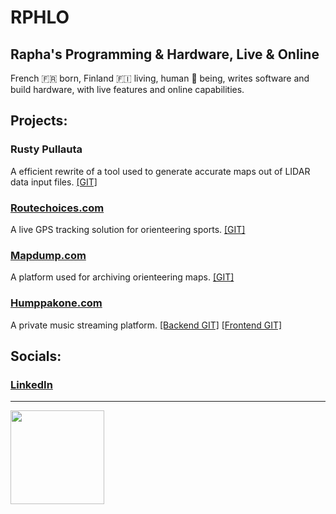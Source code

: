 # RPHLO
## Rapha's Programming & Hardware, Live & Online

French 🇫🇷 born, Finland 🇫🇮 living, human 🧍 being, writes software and build hardware, with live features and online capabilities.

## Projects:

### Rusty Pullauta

A efficient rewrite of a tool used to generate accurate maps out of LIDAR data input files. [[GIT]](https://github.com/rphlo/rusty-pullauta)

### [Routechoices.com](https://www.routechoices.com)

A live GPS tracking solution for orienteering sports. [[GIT]](https://github.com/routechoices)

### [Mapdump.com](https://mapdump.com)

A platform used for archiving orienteering maps. [[GIT]](https://github.com/rphlo/mapdump)

### [Humppakone.com](https://humppakone.com)

A private music streaming platform. [[Backend GIT]](https://github.com/rphlo/nickelodeon-backend) [[Frontend GIT]](https://github.com/rphlo/nickelodeon-react-app)

## Socials:

### [LinkedIn](https://www.linkedin.com/in/rphlo)

---
<a href="https://rphlo.com/"><img src="https://cdn.rphlo.com/qrweb.png" width="150px"/></a>
